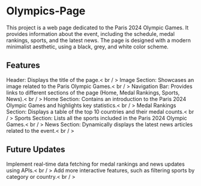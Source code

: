 # Olympics-Page
This project is a web page dedicated to the Paris 2024 Olympic Games. It provides information about the event, including the schedule, medal rankings, sports, and the latest news. The page is designed with a modern minimalist aesthetic, using a black, grey, and white color scheme.

## Features
Header: Displays the title of the page.< br / >
Image Section: Showcases an image related to the Paris Olympic Games.< br / >
Navigation Bar: Provides links to different sections of the page (Home, Medal Rankings, Sports, News).< br / >
Home Section: Contains an introduction to the Paris 2024 Olympic Games and highlights key statistics.< br / >
Medal Rankings Section: Displays a table of the top 10 countries and their medal counts.< br / >
Sports Section: Lists all the sports included in the Paris 2024 Olympic Games.< br / >
News Section: Dynamically displays the latest news articles related to the event.< br / >

## Future Updates
Implement real-time data fetching for medal rankings and news updates using APIs.< br / >
Add more interactive features, such as filtering sports by category or country.< br / >

